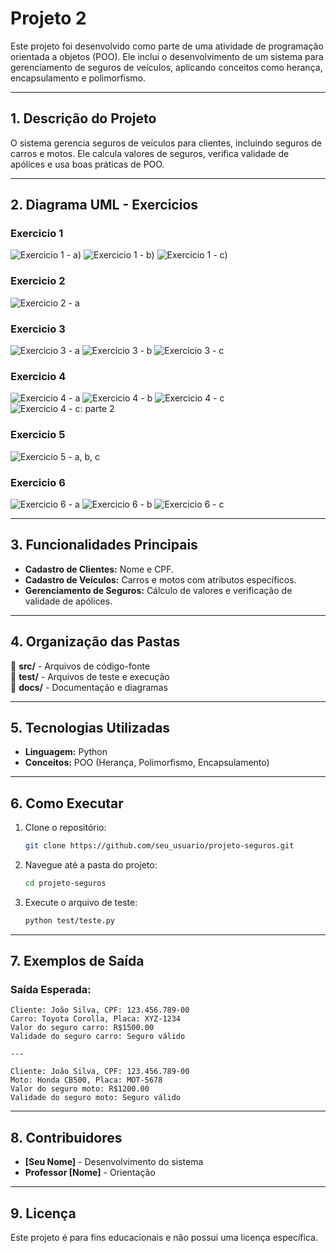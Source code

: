 
# **Projeto 2**  

Este projeto foi desenvolvido como parte de uma atividade de programação orientada a objetos (POO). Ele inclui o desenvolvimento de um sistema para gerenciamento de seguros de veículos, aplicando conceitos como herança, encapsulamento e polimorfismo.

---

## **1. Descrição do Projeto**  

O sistema gerencia seguros de veículos para clientes, incluindo seguros de carros e motos. Ele calcula valores de seguros, verifica validade de apólices e usa boas práticas de POO.

---

## **2. Diagrama UML - Exercicios**  

### **Exercicio 1**  
![Exercicio 1 - a)](https://i.postimg.cc/7ZcyTd20/Captura-de-tela-2024-12-09-215637.png)
![Exercicio 1 - b)](https://i.postimg.cc/MZD2YvBW/Captura-de-tela-2024-12-09-215843.png)
![Exercicio 1 - c)](https://i.postimg.cc/VkJx1gV6/Captura-de-tela-2024-12-09-220009.png)

### **Exercicio 2**  
![Exercicio 2 - a](https://i.postimg.cc/j281Yn6P/Captura-de-tela-2024-12-09-220157.png)

### **Exercicio 3**  
![Exercicio 3 - a](https://i.postimg.cc/SNs57Vqr/Captura-de-tela-2024-12-09-220428.png)
![Exercicio 3 - b](https://i.postimg.cc/5tcRJVz7/Captura-de-tela-2024-12-09-220505.png)
![Exercicio 3 - c](https://i.postimg.cc/85NXFmtL/Captura-de-tela-2024-12-09-220629.png)

### **Exercicio 4**  
![Exercicio 4 - a](https://i.postimg.cc/dtLHT1mN/Captura-de-tela-2024-12-09-220817.png)
![Exercicio 4 - b](https://i.postimg.cc/9FKxPhLm/Captura-de-tela-2024-12-09-220905.png)
![Exercicio 4 - c](https://i.postimg.cc/xdSt7PrB/Captura-de-tela-2024-12-09-221102.png)
![Exercicio 4 - c: parte 2](https://i.postimg.cc/XJsLrSZ0/Captura-de-tela-2024-12-09-221221.png)

### **Exercicio 5**  
![Exercicio 5 - a, b, c](https://i.postimg.cc/DyJ6wNnt/Captura-de-tela-2024-12-09-221343.png)

### **Exercicio 6**  
![Exercicio 6 - a](https://i.postimg.cc/VLxRrFN5/Captura-de-tela-2024-12-09-221521.png)
![Exercicio 6 - b](https://i.postimg.cc/fbKjPnf0/Captura-de-tela-2024-12-09-221627.png)
![Exercicio 6 - c](https://i.postimg.cc/LX8BKCxQ/Captura-de-tela-2024-12-09-221727.png)



---

## **3. Funcionalidades Principais**  

- **Cadastro de Clientes:** Nome e CPF.  
- **Cadastro de Veículos:** Carros e motos com atributos específicos.  
- **Gerenciamento de Seguros:** Cálculo de valores e verificação de validade de apólices.  

---

## **4. Organização das Pastas**  

📂 **src/** - Arquivos de código-fonte  
📂 **test/** - Arquivos de teste e execução  
📂 **docs/** - Documentação e diagramas  

---

## **5. Tecnologias Utilizadas**  

- **Linguagem:** Python  
- **Conceitos:** POO (Herança, Polimorfismo, Encapsulamento)  

---

## **6. Como Executar**  

1. Clone o repositório:  
   ```bash
   git clone https://github.com/seu_usuario/projeto-seguros.git
   ```
2. Navegue até a pasta do projeto:  
   ```bash
   cd projeto-seguros
   ```
3. Execute o arquivo de teste:  
   ```bash
   python test/teste.py
   ```

---

## **7. Exemplos de Saída**  

### **Saída Esperada:**  
```
Cliente: João Silva, CPF: 123.456.789-00
Carro: Toyota Corolla, Placa: XYZ-1234
Valor do seguro carro: R$1500.00
Validade do seguro carro: Seguro válido

---

Cliente: João Silva, CPF: 123.456.789-00
Moto: Honda CB500, Placa: MOT-5678
Valor do seguro moto: R$1200.00
Validade do seguro moto: Seguro válido
```

---

## **8. Contribuidores**  

- **[Seu Nome]** - Desenvolvimento do sistema  
- **Professor [Nome]** - Orientação  

---

## **9. Licença**  

Este projeto é para fins educacionais e não possui uma licença específica.  
